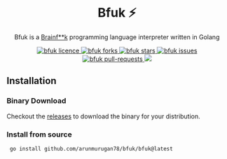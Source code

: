 <h1 align="center">Bfuk ⚡</h1>

<p align="center">Bfuk is a <a href="https://en.wikipedia.org/wiki/Brainfuck">Brainf**k</a> programming language interpreter written in Golang</p>

<p align="center">
<a href="https://github.com/ArunMurugan78/bfuk/blob/master/LICENSE" target="blank">
<img src="https://img.shields.io/github/license/ArunMurugan78/bfuk?style=flat-square" alt="bfuk licence" />
</a>
<a href="https://github.com/ArunMurugan78/bfuk/fork" target="blank">
<img src="https://img.shields.io/github/forks/ArunMurugan78/bfuk?style=flat-square" alt="bfuk forks"/>
</a>
<a href="https://github.com/ArunMurugan78/bfuk/stargazers" target="blank">
<img src="https://img.shields.io/github/stars/ArunMurugan78/bfuk?style=flat-square" alt="bfuk stars"/>
</a>
<a href="https://github.com/ArunMurugan78/bfuk/issues" target="blank">
<img src="https://img.shields.io/github/issues/ArunMurugan78/bfuk?style=flat-square" alt="bfuk issues"/>
</a>
<a href="https://github.com/ArunMurugan78/bfuk/pulls" target="blank">
<img src="https://img.shields.io/github/issues-pr/ArunMurugan78/bfuk?style=flat-square" alt="bfuk pull-requests"/>
</a>
<img src="https://github.com/ArunMurugan78/bfuk/actions/workflows/releaser.yml/badge.svg" />
</p>


## Installation

### Binary Download
Checkout the [releases](https://github.com/ArunMurugan78/bfuk/releases/latest) to download the binary for your distribution.

### Install from source
```bash
 go install github.com/arunmurugan78/bfuk/bfuk@latest
```

